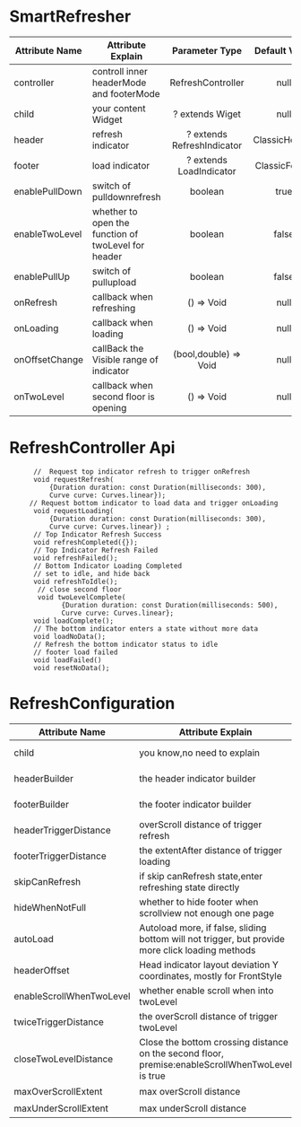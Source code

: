 
# SmartRefresher

| Attribute Name     |     Attribute Explain     | Parameter Type | Default Value  | requirement |
|---------|--------------------------|:-----:|:-----:|:-----:|
| controller | controll inner headerMode and footerMode  | RefreshController | null | necessary |
| child      | your content  Widget   | ? extends Wiget   |   null |  optional |
| header | refresh indicator  | ? extends RefreshIndicator  | ClassicHeader | optional|
| footer | load indicator     | ? extends LoadIndicator | ClassicFooter | optional |
| enablePullDown | switch of pulldownrefresh     | boolean | true | optional |
| enableTwoLevel |   whether to open the function of twoLevel for header | boolean | false | 可选 |
| enablePullUp |   switch of pullupload | boolean | false | optional |
| onRefresh | callback when refreshing  | () => Void | null | optional |
| onLoading | callback when loading   | () => Void | null | optional |
| onOffsetChange | callBack the Visible range of indicator  | (bool,double) => Void | null | optional |
| onTwoLevel | callback when second floor is opening   | () => Void | null | 可选 |


# RefreshController Api

```
      //  Request top indicator refresh to trigger onRefresh
      void requestRefresh(
          {Duration duration: const Duration(milliseconds: 300),
          Curve curve: Curves.linear});
     // Request bottom indicator to load data and trigger onLoading
      void requestLoading(
          {Duration duration: const Duration(milliseconds: 300),
          Curve curve: Curves.linear}) ;
      // Top Indicator Refresh Success
      void refreshCompleted({});
      // Top Indicator Refresh Failed
      void refreshFailed();
      // Bottom Indicator Loading Completed
      // set to idle, and hide back
      void refreshToIdle();
       // close second floor
       void twoLevelComplete(
             {Duration duration: const Duration(milliseconds: 500),
             Curve curve: Curves.linear};
      void loadComplete();
      // The bottom indicator enters a state without more data
      void loadNoData();
      // Refresh the bottom indicator status to idle
      // footer load failed
      void loadFailed()
      void resetNoData();

```

# RefreshConfiguration

| Attribute Name     |     Attribute Explain     | Parameter Type | Default Value  | requirement |
|---------|--------------------------|:-----:|:-----:|:-----:|
| child | you know,no need to explain  | ? extends RefreshIndicator  | ClassicHeader | 必要|
| headerBuilder | the header indicator builder  | () =>  ? extends RefreshIndicator | null | 可选 |
| footerBuilder      | the footer indicator builder   | () =>  ? extends LoadIndicator  |   null |  可选 |
| headerTriggerDistance | overScroll distance of  trigger refresh     | double | 80.0 | 可选 |
| footerTriggerDistance |   the extentAfter distance of  trigger loading  | double | 15.0 | 可选 |
| skipCanRefresh | if skip canRefresh state,enter refreshing state directly  | () => Void | null | 可选 |
| hideWhenNotFull | whether to hide footer when scrollview not enough one page   | bool | true | 可选 |
| autoLoad | Autoload more, if false, sliding bottom will not trigger, but provide more click loading methods  | bool | true | 可选 |
| headerOffset | Head indicator layout deviation Y coordinates, mostly for FrontStyle  | bool | 0.0 | 可选 |
| enableScrollWhenTwoLevel | whether enable scroll when into twoLevel   | bool | true | 可选 |
| twiceTriggerDistance | the overScroll distance of trigger twoLevel  | double | 150.0 | 可选 |
| closeTwoLevelDistance | Close the bottom crossing distance on the second floor, premise:enableScrollWhenTwoLevel is true  | double | 80.0 | 可选 |
| maxOverScrollExtent | max overScroll distance   | double | inf | 可选 |
| maxUnderScrollExtent | max underScroll distance  | double | inf | 可选 |
